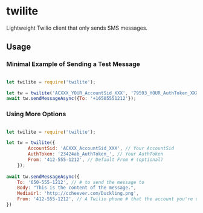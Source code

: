 # twilite

Lightweight Twilio client that only sends SMS messages.

## Usage

### Minimal Example of Sending a Test Message

```javascript

let twilite = require('twilite');

let tw = twilite('ACXXX_YOUR_AccountSid_XXX', '79593_YOUR_AuthToken_XXX', '+14125551212');
await tw.sendMessageAsync({To: '+16505551212'});

```

### Using More Options

```javascript

let twilite = require('twilite');

let tw = twilite({
        AccountSid: 'ACXXX_AccountSid_XXX', // Your AccountSid
        AuthToken: '23424ab_AuthToken_', // Your AuthToken
        From: '412-555-1212', // Default From # (optional)
    });
    
await tw.sendMessageAsync({
    To: '650-555-1212', // # to send the message to
    Body: "This is the content of the message.",
    MediaUrl: 'http://ccheever.com/Duckling.png',
    From: '412-555-1212', // A Twilio phone # that the account you're using controls
})

```
